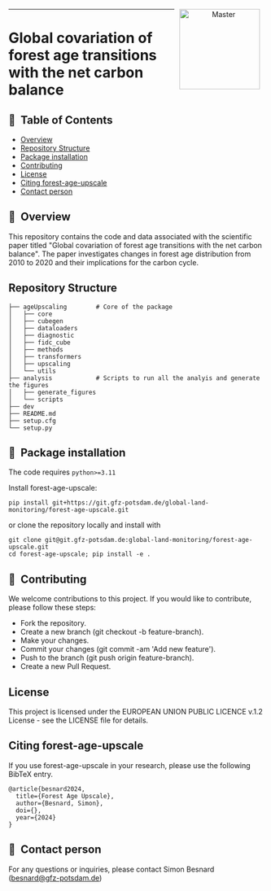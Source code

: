 <p align="center">
<a href="https://git.gfz-potsdam.de/besnard/forest_age_upscale">
    <img src="https://media.gfz-potsdam.de/gfz/wv/pic/Bildarchiv/gfz/GFZ-CD_LogoRGB_en.png" alt="Master" height="158px" hspace="10px" vspace="0px" align="right">
  </a>
</p>

***
# Global covariation of forest age transitions with the net carbon balance #

## :notebook_with_decorative_cover: &nbsp;Table of Contents

- [Overview](#overview)
- [Repository Structure](#repository-structure)
- [Package installation](#installation)
- [Contributing](#contributing)
- [License](#license)
- [Citing forest-age-upscale](#citation)
- [Contact person](#contact)

## :memo: &nbsp;Overview
This repository contains the code and data associated with the scientific paper titled "Global covariation of forest age transitions with the net carbon balance". The paper investigates changes in forest age distribution from 2010 to 2020 and their implications for the carbon cycle.

## Repository Structure

```plaintext
├── ageUpscaling 		# Core of the package
│   ├── core
│   ├── cubegen
│   ├── dataloaders
│   ├── diagnostic
│   ├── fidc_cube
│   ├── methods
│   ├── transformers
│   ├── upscaling
│   └── utils
├── analysis			# Scripts to run all the analyis and generate the figures
│   ├── generate_figures
│   └── scripts
├── dev
├── README.md
├── setup.cfg
└── setup.py
```

## :anger: &nbsp;Package installation

The code requires `python>=3.11`

Install forest-age-upscale:

```
pip install git+https://git.gfz-potsdam.de/global-land-monitoring/forest-age-upscale.git

```

or clone the repository locally and install with

```
git clone git@git.gfz-potsdam.de:global-land-monitoring/forest-age-upscale.git
cd forest-age-upscale; pip install -e .
```

## :busts_in_silhouette: &nbsp;Contributing

We welcome contributions to this project. If you would like to contribute, please follow these steps:

- Fork the repository.
- Create a new branch (git checkout -b feature-branch).
- Make your changes.
- Commit your changes (git commit -am 'Add new feature').
- Push to the branch (git push origin feature-branch).
- Create a new Pull Request.

## License
This project is licensed under the EUROPEAN UNION PUBLIC LICENCE v.1.2 License - see the LICENSE file for details.

## Citing forest-age-upscale

If you use forest-age-upscale in your research, please use the following BibTeX entry.

```
@article{besnard2024,
  title={Forest Age Upscale},
  author={Besnard, Simon},
  doi={},
  year={2024}
}
```

## :email: &nbsp;Contact person
For any questions or inquiries, please contact Simon Besnard (besnard@gfz-potsdam.de)

